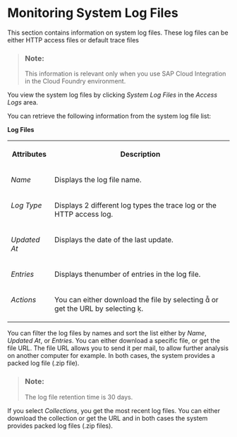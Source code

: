 <!-- loio400237616c43436b86a22c179c891dd1 -->

<link rel="stylesheet" type="text/css" href="../css/sap-icons.css"/>

# Monitoring System Log Files

This section contains information on system log files. These log files can be either HTTP access files or default trace files

> ### Note:  
> This information is relevant only when you use SAP Cloud Integration in the Cloud Foundry environment.

You view the system log files by clicking *System Log Files* in the *Access Logs* area.

You can retrieve the following information from the system log file list:

**Log Files**


<table>
<tr>
<th valign="top">

Attributes

</th>
<th valign="top">

Description

</th>
</tr>
<tr>
<td valign="top">

*Name* 

</td>
<td valign="top">

Displays the log file name.

</td>
</tr>
<tr>
<td valign="top">

*Log Type* 

</td>
<td valign="top">

Displays 2 different log types the trace log or the HTTP access log.

</td>
</tr>
<tr>
<td valign="top">

*Updated At* 

</td>
<td valign="top">

Displays the date of the last update.

</td>
</tr>
<tr>
<td valign="top">

*Entries* 

</td>
<td valign="top">

Displays thenumber of entries in the log file.

</td>
</tr>
<tr>
<td valign="top">

*Actions* 

</td>
<td valign="top">

You can either download the file by selecting <span class="SAP-icons"></span> or get the URL by selecting <span class="SAP-icons"></span>.

</td>
</tr>
</table>

You can filter the log files by names and sort the list either by *Name*, *Updated At*, or *Entries*. You can either download a specific file, or get the file URL. The file URL allows you to send it per mail, to allow further analysis on another computer for example. In both cases, the system provides a packed log file \(.zip file\).

> ### Note:  
> The log file retention time is 30 days.

If you select *Collections*, you get the most recent log files. You can either download the collection or get the URL and in both cases the system provides packed log files \(.zip files\).

